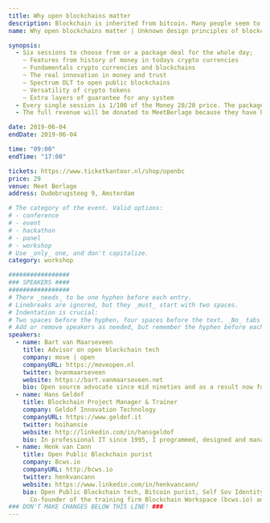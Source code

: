 ```yaml
---
title: Why open blockchains matter
description: Blockchain is inherited from bitcoin. Many people seem to not know that. In one day we will empower participants with the knowledge of crypto currencies’ design principles immutability, self-sovereignty and efficiency, the associated building blocks and the reasons why blockchains in this perspective matter.
name: Why open blockchains matter | Unknown design principles of blockchains and its consequences

synopsis:
  - Six sessions to choose from or a package deal for the whole day;
    ~ Features from history of money in todays crypto currencies
    ~ Fundamentals crypto currencies and blockchains
    ~ The real innovation in money and trust
    ~ Spectrum DLT to open public blockchains
    ~ Versatility of crypto tokens
    ~ Extra layers of guarantee for any system
  - Every single session is 1/100 of the Money 20/20 price. The package deal is 1/20 of the price of Money 20/20
  - The full revenue will be donated to MeetBerlage because they have been supporting BlockDAM. BlockDAM trainers will not be paid. Your ticket is your support too! Sponsored spots are redeemable, please submit a motivated application to info@bcws.io

date: 2019-06-04
endDate: 2019-06-04

time: "09:00"
endTime: "17:00"

tickets: https://www.ticketkantoor.nl/shop/openbc
price: 29
venue: Meet Berlage
address: Oudebrugsteeg 9, Amsterdam

# The category of the event. Valid options:
# - conference
# - event
# - hackathon
# - panel
# - workshop
# Use _only_ one, and don't capitalize.
category: workshop

#################
### SPEAKERS ####
#################
# There _needs_ to be one hyphen before each entry.
# Linebreaks are ignored, but they _must_ start with two spaces.
# Indentation is crucial:
# Two spaces before the hyphen, four spaces before the text. _No_ tabs allowed.
# Add or remove speakers as needed, but remember the hyphen before each entry.
speakers:
  - name: Bart van Maarseveen
    title: Advisor on open blockchain tech
    company: move | open
    companyURL: https://moveopen.nl
    twitter: bvanmaarseveen
    website: https://bart.vanmaarseveen.net
    bio: Open source advocate since mid nineties and as a result now full into open blockchain technology. With an entrepreneurial and pragmatic mind Bart is always working on liberating technology.
  - name: Hans Geldof
    title: Blockchain Project Manager & Trainer
    company: Geldof Innovation Technology
    companyURL: https://www.geldof.it
    twitter: hoihansie
    website: http://linkedin.com/in/hansgeldof
    bio: In professional IT since 1995, I programmed, designed and managed software and IT related projects for big and small companies. In crypto since 2013 and active in blockchain since 2017. Fan of open source and open public blockchain applications.
  - name: Henk van Cann
    title: Open Public Blockchain purist
    company: Bcws.io
    companyURL: http:/bcws.io
    twitter: henkvancann
    website: https://www.linkedin.com/in/henkvancann/
    bio: Open Public Blockchain tech, Bitcoin purist, Self Sov Identity, Crypto Innov., BlockDAM Amsterdam, husband, father, musician; else? open source minded, trainer
      Co-founder of the training firm Blockchain Workspace (bcws.io) and works for the open public blockchain community. In the past Henk has been an entrepreneur in GIS, building up a company of 25 people on the payroll and later build up a firm in open source CMS systems that worked with a team solely consisting of small proprietary holders. He sold the two firms in 1999 and 2016 consecutively.
### DON'T MAKE CHANGES BELOW THIS LINE! ###
---
```


<!-- ### DON'T MAKE CHANGES BELOW THIS LINE! ### -->

<Event-Content/>
